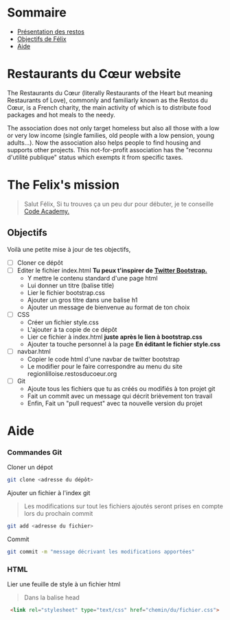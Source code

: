 # Sommaire

- [Présentation des restos](#restaurants-du-c%C5%93ur-website)
- [Objectifs de Félix](#the-felixs-mission)
- [Aide](#aide)

# Restaurants du Cœur website
The Restaurants du Cœur (literally Restaurants of the Heart but meaning Restaurants of Love),
commonly and familiarly known as the Restos du Cœur, is a French charity, the main activity
of which is to distribute food packages and hot meals to the needy.

The association does not only target homeless but also all those with a low or very low income
(single families, old people with a low pension, young adults...). Now the association also helps
people to find housing and supports other projects. This not-for-profit association has the
"reconnu d'utilité publique" status which exempts it from specific taxes.

# The Felix's mission
> Salut Félix, Si tu trouves ça un peu dur pour débuter, je te conseille [Code Academy.](https://www.codecademy.com/)

## Objectifs

Voilà une petite mise à jour de tes objectifs,

- [ ] Cloner ce dépôt 
- [ ] Editer le fichier index.html
    **Tu peux t'inspirer de [ Twitter Bootstrap. ](https://getbootstrap.com/getting-started)**
    * Y mettre le contenu standard d'une page html
    * Lui donner un titre (balise title)
    * Lier le fichier bootstrap.css
    * Ajouter un gros titre dans une balise h1
    * Ajouter un message de bienvenue au format de ton choix
- [ ] CSS
    * Créer un fichier style.css 
    * L'ajouter à ta copie de ce dépôt 
    * Lier ce fichier à index.html
    **juste après le lien à bootstrap.css**
    * Ajouter ta touche personnel à la page
    **En éditant le fichier style.css**
- [ ] navbar.html
    * Copier le code html d'une navbar de twitter bootstrap
    * Le modifier pour le faire correspondre au menu du site regionlilloise.restosducoeur.org
- [ ] Git
    * Ajoute tous les fichiers que tu as créés ou modifiés à ton projet git
    * Fait un commit avec un message qui décrit brièvement ton travail
    * Enfin, Fait un "pull request" avec ta nouvelle version du projet

# Aide

### Commandes Git

Cloner un dépot 

```bash
git clone <adresse du dépôt>
```

Ajouter un fichier à l'index git 
> Les modifications sur tout les fichiers ajoutés seront prises en compte lors du prochain commit

```bash
git add <adresse du fichier>
```

Commit

```bash
git commit -m "message décrivant les modifications apportées"
```
 
### HTML

Lier une feuille de style à un fichier html
> Dans la balise head

```html
 <link rel="stylesheet" type="text/css" href="chemin/du/fichier.css">
```
